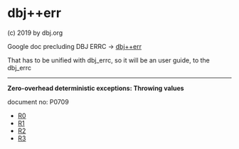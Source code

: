 # dbj++err

(c) 2019 by dbj.org

Google doc precluding DBJ ERRC -> [dbj++err](https://bit.ly/2S36RMp)

That has to be unified with dbj_errc, so it will be an user guide,
to the dbj_errc

<hr/>

**Zero-overhead deterministic exceptions: Throwing values**
document no: P0709 

- [R0](http://www.open-std.org/jtc1/sc22/wg21/docs/papers/2018/p0709r0.pdf) 
- [R1](http://www.open-std.org/jtc1/sc22/wg21/docs/papers/2018/p0709r1.pdf) 
- [R2](http://www.open-std.org/jtc1/sc22/wg21/docs/papers/2018/p0709r2.pdf) 
- [R3](http://www.open-std.org/jtc1/sc22/wg21/docs/papers/2019/p0709r3.pdf) 

